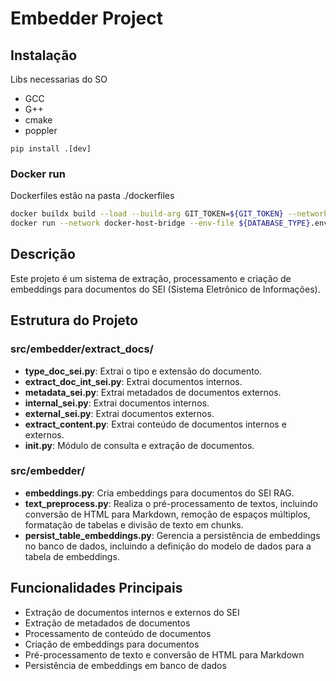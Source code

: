 # Embedder Project

## Instalação

Libs necessarias do SO
* GCC
* G++
* cmake
* poppler

```pip install .[dev]```

### Docker run
Dockerfiles estão na pasta ./dockerfiles

```bash
docker buildx build --load --build-arg GIT_TOKEN=${GIT_TOKEN} --network host -t assistente-${DATABASE_TYPE} -f ${DATABASE_TYPE}.dockerfile .
docker run --network docker-host-bridge --env-file ${DATABASE_TYPE}.env -d -p 8010:8080 -t assistente-${DATABASE_TYPE} bash
```

## Descrição
Este projeto é um sistema de extração, processamento e criação de embeddings para documentos do SEI (Sistema Eletrônico de Informações).

## Estrutura do Projeto

### src/embedder/extract_docs/
- **type_doc_sei.py**: Extrai o tipo e extensão do documento.
- **extract_doc_int_sei.py**: Extrai documentos internos.
- **metadata_sei.py**: Extrai metadados de documentos externos.
- **internal_sei.py**: Extrai documentos internos.
- **external_sei.py**: Extrai documentos externos.
- **extract_content.py**: Extrai conteúdo de documentos internos e externos.
- **__init__.py**: Módulo de consulta e extração de documentos.

### src/embedder/
- **embeddings.py**: Cria embeddings para documentos do SEI RAG.
- **text_preprocess.py**: Realiza o pré-processamento de textos, incluindo conversão de HTML para Markdown, remoção de espaços múltiplos, formatação de tabelas e divisão de texto em chunks.
- **persist_table_embeddings.py**: Gerencia a persistência de embeddings no banco de dados, incluindo a definição do modelo de dados para a tabela de embeddings.

## Funcionalidades Principais
- Extração de documentos internos e externos do SEI
- Extração de metadados de documentos
- Processamento de conteúdo de documentos
- Criação de embeddings para documentos
- Pré-processamento de texto e conversão de HTML para Markdown
- Persistência de embeddings em banco de dados
